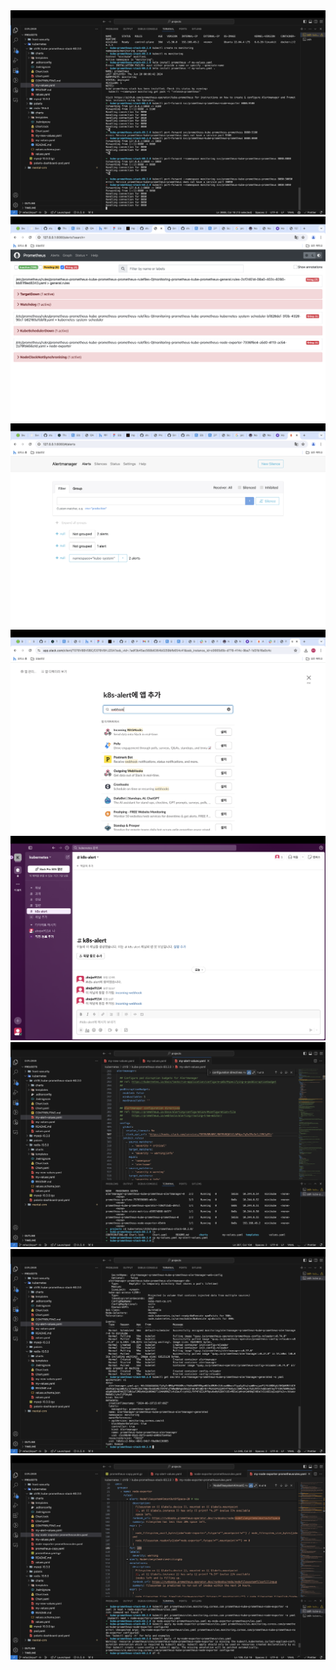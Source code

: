 <img src="./image1.png" />
<img src="./image2.png" />
<img src="./image3.png" />
<img src="./image4.png" />
<img src="./image5.png" />
<img src="./image6.png" />
<img src="./image7.png" />
<img src="./image8.png" />
